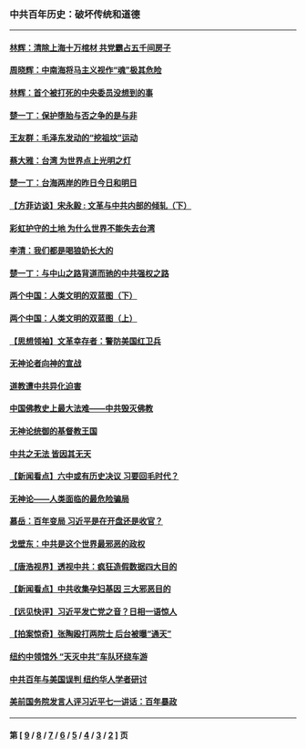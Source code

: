 ### 中共百年历史：破坏传统和道德
---
#### [林辉：清除上海十万棺材 共党霸占五千间房子](../../pages/nf1176114/n14033735.md?08260430) 
#### [周晓辉：中南海将马主义视作“魂”极其危险](../../pages/nf1176114/n14026892.md?08260430) 
#### [林辉：首个被打死的中央委员没想到的事](../../pages/nf1176114/n13987400.md?08260430) 
#### [楚一丁：保护堕胎与否之争的是与非](../../pages/nf1176114/n13815642.md?08260430) 
#### [王友群：毛泽东发动的“挖祖坟”运动](../../pages/nf1176114/n13723639.md?08260430) 
#### [蔡大雅：台湾 为世界点上光明之灯](../../pages/nf1176114/n13531530.md?08260430) 
#### [楚一丁：台海两岸的昨日今日和明日](../../pages/nf1176114/n13531468.md?08260430) 
#### [【方菲访谈】宋永毅 : 文革与中共内部的倾轧（下）](../../pages/nf1176114/n13486836.md?08260430) 
#### [彩虹护守的土地 为什么世界不能失去台湾](../../pages/nf1176114/n13476849.md?08260430) 
#### [李清：我们都是喝狼奶长大的](../../pages/nf1176114/n13471478.md?08260430) 
#### [楚一丁：与中山之路背道而驰的中共强权之路](../../pages/nf1176114/n13437270.md?08260430) 
#### [两个中国：人类文明的双蓝图（下）](../../pages/nf1176114/n13423132.md?08260430) 
#### [两个中国：人类文明的双蓝图（上）](../../pages/nf1176114/n13422687.md?08260430) 
#### [【思想领袖】文革幸存者：警防美国红卫兵](../../pages/nf1176114/n13339289.md?08260430) 
#### [无神论者向神的宣战](../../pages/nf1176114/n13281535.md?08260430) 
#### [道教遭中共异化迫害](../../pages/nf1176114/n13281463.md?08260430) 
#### [中国佛教史上最大法难——中共毁灭佛教](../../pages/nf1176114/n13281397.md?08260430) 
#### [无神论统御的基督教王国](../../pages/nf1176114/n13281280.md?08260430) 
#### [中共之无法 皆因其无天](../../pages/nf1176114/n13281088.md?08260430) 
#### [【新闻看点】六中或有历史决议 习要回毛时代？](../../pages/nf1176114/n13222895.md?08260430) 
#### [无神论——人类面临的最危险骗局](../../pages/nf1176114/n13196137.md?08260430) 
#### [慕岳：百年变局 习近平是在开盘还是收官？](../../pages/nf1176114/n13206516.md?08260430) 
#### [戈壁东：中共是这个世界最邪恶的政权](../../pages/nf1176114/n13085641.md?08260430) 
#### [【唐浩视界】透视中共：疯狂造假数据四大目的](../../pages/nf1176114/n13080590.md?08260430) 
#### [【新闻看点】中共收集孕妇基因 三大邪恶目的](../../pages/nf1176114/n13077182.md?08260430) 
#### [【远见快评】习近平发亡党之音？日相一语惊人](../../pages/nf1176114/n13074809.md?08260430) 
#### [【拍案惊奇】张陶殴打两院士 后台被曝“通天”](../../pages/nf1176114/n13070496.md?08260430) 
#### [纽约中领馆外 “天灭中共”车队环绕车游](../../pages/nf1176114/n13070693.md?08260430) 
#### [中共百年与美国误判 纽约华人学者研讨](../../pages/nf1176114/n13067969.md?08260430) 
#### [美前国务院发言人评习近平七一讲话：百年暴政](../../pages/nf1176114/n13066986.md?08260430) 

---
#### 第 [ [9](./9.md?08260430) / [8](./8.md?08260430) / [7](./7.md?08260430) / [6](./6.md?08260430) / [5](./5.md?08260430) / [4](./4.md?08260430) / [3](./3.md?08260430) / [2](./2.md?08260430) ] 页
